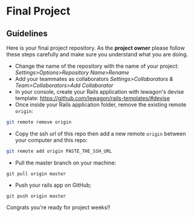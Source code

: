 # Final Project

## Guidelines

Here is your final project repository. As the **project owner** please follow these steps carefully and make sure you understand what you are doing.
- Change the name of the repository with the name of your project: *Settings>Options>Repository Name>Rename*
- Add your teammates as collaborators *Settings>Collaborators & Team>Collaborators>Add Collaborator*
- In your console, create your Rails application with lewagon's devise template: https://github.com/lewagon/rails-templates/#devise
- Once inside your Rails application folder, remove the existing remote `origin`:
```bash
git remote remove origin
```
- Copy the ssh url of this repo then add a new remote `origin` between your computer and this repo:
```bash
git remote add origin PASTE_THE_SSH_URL
```
- Pull the master branch on your machine:
```
git pull origin master
```
- Push your rails app on GitHub;
```
git push origin master
```

Congrats you're ready for project weeks!!
